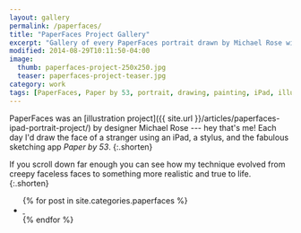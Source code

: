 ```yaml
---
layout: gallery
permalink: /paperfaces/
title: "PaperFaces Project Gallery"
excerpt: "Gallery of every PaperFaces portrait drawn by Michael Rose with Paper by 53."
modified: 2014-08-29T10:11:50-04:00
image: 
  thumb: paperfaces-project-250x250.jpg
  teaser: paperfaces-project-teaser.jpg
category: work
tags: [PaperFaces, Paper by 53, portrait, drawing, painting, iPad, illustration, 365 project]
---
```


PaperFaces was an [illustration project]({{ site.url }}/articles/paperfaces-ipad-portrait-project/) by designer Michael Rose --- hey that's me! Each day I'd draw the face of a stranger using an iPad, a stylus, and the fabulous sketching app *Paper by 53*.
{:.shorten}

If you scroll down far enough you can see how my technique evolved from creepy faceless faces to something more realistic and true to life.
{:.shorten}

<ul class="th-grid-full">
{% for post in site.categories.paperfaces %}
  <li>
    <a href="{{ site.url }}{{ post.url }}" title="{{ post.title }}">
      <img class="load" src="{{ site.url }}/images/preload-150.png" data-original="{{ site.url }}/images/{{ post.image.thumb }}" alt="">
      <noscript><img src="{{ site.url }}/images/{{ post.image.thumb }}" alt=""></noscript>
    </a>
  </li>
{% endfor %}
</ul>